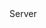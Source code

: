 <function name="GetDropNumber" parent="CNetChan" type="classfunc">
	<description>
		<added version="0.7"></added>
	</description>
	<realm>Server</realm>
	<rets>
		<ret name="drops" type="number"></ret>
	</rets>
</function>
